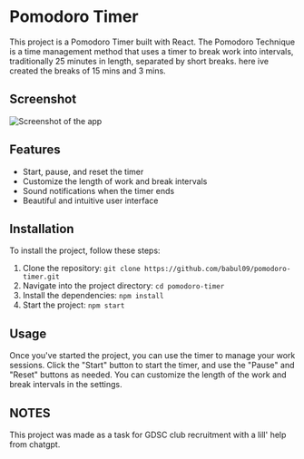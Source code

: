 # Pomodoro Timer

This project is a Pomodoro Timer built with React. The Pomodoro Technique is a time management method that uses a timer to break work into intervals, traditionally 25 minutes in length, separated by short breaks. here ive created the breaks of 15 mins and 3 mins.

## Screenshot
![Screenshot of the app](https://github.com/babul09/pomodoro-timer/issues/1)

## Features

- Start, pause, and reset the timer
- Customize the length of work and break intervals
- Sound notifications when the timer ends
- Beautiful and intuitive user interface

## Installation

To install the project, follow these steps:

1. Clone the repository: `git clone https://github.com/babul09/pomodoro-timer.git`
2. Navigate into the project directory: `cd pomodoro-timer`
3. Install the dependencies: `npm install`
4. Start the project: `npm start`

## Usage

Once you've started the project, you can use the timer to manage your work sessions. Click the "Start" button to start the timer, and use the "Pause" and "Reset" buttons as needed. You can customize the length of the work and break intervals in the settings.

## NOTES

This project was made as a task for GDSC club recruitment with a lill' help from chatgpt.

